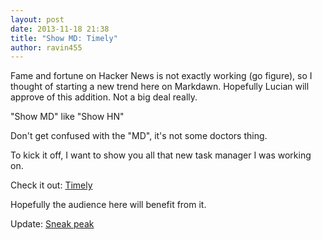 ```yaml
---
layout: post
date: 2013-11-18 21:38
title: "Show MD: Timely"
author: ravin455
---
```


Fame and fortune on Hacker News is not exactly working (go figure), so I thought of starting a new trend here on Markdawn. Hopefully Lucian will approve of this addition. Not a big deal really.

"Show MD" like "Show HN"

Don't get confused with the "MD", it's not some doctors thing. 

To kick it off, I want to show you all that new task manager I was working on.

Check it out: [Timely](http://northstarco.github.io/timely/)

Hopefully the audience here will benefit from it.

Update: [Sneak peak](http://www.youtube.com/watch?v=qSLdIPuLCno)
